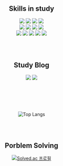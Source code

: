 <!--
**zosunny/zosunny** is a ✨ _special_ ✨ repository because its `README.md` (this file) appears on your GitHub profile.

Here are some ideas to get you started:

- 🔭 I’m currently working on ...
- 🌱 I’m currently learning ...
- 👯 I’m looking to collaborate on ...
- 🤔 I’m looking for help with ...
- 💬 Ask me about ...
- 📫 How to reach me: ...
- 😄 Pronouns: ...
- ⚡ Fun fact: ...
-->
<div align=center>
<!--
  <img src="https://capsule-render.vercel.app/api?type=waving&color=00D2FC&height=270&section=header&text=Hi,%20there&fontSize=75&fontColor=FFFFFF&fontAlign=50&fontAlignY=35&desc=Welcome%20to%20my%20github!&descSize=30&descAlign=50&descAlignY=57" />

  <h2>👋 Intruduction</h2>
  <h3>I'm studying to become a Web Developer</h3>
  <h3>I'm studying Algorithm using Python and Java</h3>
  <h3>And I also interest in DataBase using MySQL</h3>
-->
  
<br/>
  
  <h2>Skills in study</h2>
  <img src="https://img.shields.io/badge/Python-3776AB?style=flat&logo=Python&logoColor=white"/>
  <img src="https://img.shields.io/badge/Java-007396?style=flat-square&logo=Java&logoColor=white">
  <img src="https://img.shields.io/badge/JavaScript-F7DF1E?style=flat&logo=JavaScript&logoColor=white"/>
  <img src="https://img.shields.io/badge/TypeScript-3178C6?style=flat&logo=TypeScript&logoColor=white"/>
  <br/>
  <img src="https://img.shields.io/badge/Spring-6DB33F?style=flat&logo=Spring&logoColor=white"/>
  <img src="https://img.shields.io/badge/SpringBoot-6DB33F?style=flat&logo=SpringBoot&logoColor=white"/>
  <img src="https://img.shields.io/badge/Vue.js-4FC08D?style=flat&logo=Vue.js&logoColor=white"/>
  <img src="https://img.shields.io/badge/MySQL-4479A1?style=flat&logo=MySQL&logoColor=white"/>
  <br/>
  <img src="https://img.shields.io/badge/HTML5-E34F26?style=flat&logo=HTML5&logoColor=white"/>
  <img src="https://img.shields.io/badge/CSS3-1572B6?style=flat&logo=CSS3&logoColor=white"/>
  <img src="https://img.shields.io/badge/React-61DAFB?style=flat&logo=React&logoColor=white"/>
  <img src="https://img.shields.io/badge/Sass-CC6699?style=flat&logo=Sass&logoColor=white"/>
  <img src="https://img.shields.io/badge/Bootstrap-7952B3?style=flat&logo=Bootstrap&logoColor=white"/>
  
  <br/><br/>
  
  <h2>Study Blog</h2>
  <a href="https://velog.io/@hrzo1617"><img src="https://img.shields.io/badge/Tech Vlog-20C997?style=flat&logo=Velog&logoColor=white"/></a>
  <a href="https://dev-zsunny.tistory.com"><img src="https://img.shields.io/badge/Tech Vlog-000000?style=flat&logo=Tistory&logoColor=orange"/></a>
  
 <br/><br/>
 <!--
 ![zosunny's GitHub stats](https://github-readme-stats.vercel.app/api?username=zosunny&show_icons=true&theme=merko)
  -->
 <br/><br/>
 ![Top Langs](https://github-readme-stats.vercel.app/api/top-langs/?username=zosunny&layout=compact&theme=radical)

 <br/><br/>

  <h2>Porblem Solving</h2>
  
  [![Solved.ac
프로필](http://mazassumnida.wtf/api/v2/generate_badge?boj=zsunny)](https://solved.ac/zsunny)
  
</div>
